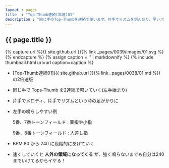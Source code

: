 ```yaml
---
layout : pages
title  : "Top-Thumb連続(高速)01"
description : "同じ手のTop-Thumbを連続で使います。片手でリズムを刻んだり、早いパッセージを弾くための前段階練習になる、はず。8分でもやってみましょう。"
---
```


## {{ page.title }}

{% capture url %}{{ site.github.url }}{% link _pages/0039/images/01.svg %}{% endcapture %}
{% assign caption = '' | markdownify %}
{% include thumbnail.html url=url caption=caption %}

* [Top-Thumb連続01]({{ site.github.url }}{% link _pages/0038/01.md %})の2倍速版
* 同じ手で Tops-Thumb を2連続で叩いていく(左手始まり)
* 片手でメロディ、片手でリズムという時の足がかりに
* 左手の鳴らしやすい例

  5番、7番トーンフィールド
  : 薬指や小指

  9番、8番トーンフィールド
  : 人差し指
* BPM 80 から 240 に段階的にあげていく
* 速くしていくと **人外の領域になってくる** が、強く鳴らないまでも自分は240までいけてるからイケる！